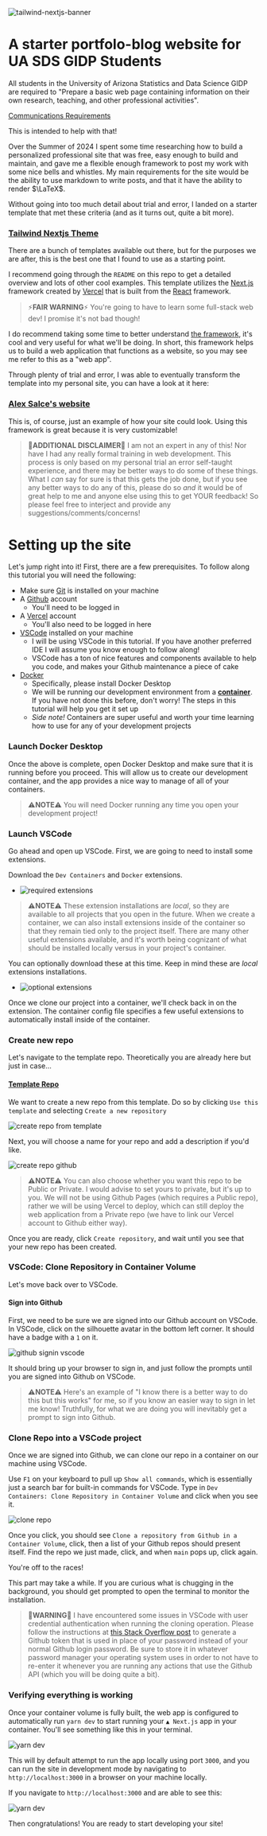 ![tailwind-nextjs-banner](/public/static/images/logo.png)

# A starter portfolo-blog website for UA SDS GIDP Students

All students in the University of Arizona Statistics and Data Science GIDP are required to "Prepare a basic web page containing information on their own research, teaching, and other professional activities".

[Communications Requirements](https://stat.arizona.edu/communications-skills-requirement)

This is intended to help with that!

Over the Summer of 2024 I spent some time researching how to build a personalized professional site that was free, easy enough to build and maintain, and gave me a flexible enough framework to post my work with some nice bells and whistles. My main requirements for the site would be the ability to use markdown to write posts, and that it have the ability to render $\LaTeX$.

Without going into too much detail about trial and error, I landed on a starter template that met these criteria (and as it turns out, quite a bit more).

### [Tailwind Nextjs Theme](https://https://github.com/timlrx/tailwind-nextjs-starter-blog.alexsalce.com)

There are a bunch of templates available out there, but for the purposes we are after, this is the best one that I found to use as a starting point.

I recommend going through the `README` on this repo to get a detailed overview and lots of other cool examples.
This template utilizes the [Next.js](https://nextjs.org/) framework created by [Vercel](https://vercel.com/) that is built from the [React](https://react.dev/) framework.

> ⚡**FAIR WARNING**⚡
> You're going to have to learn some full-stack web dev! I promise it's not bad though!

I do recommend taking some time to better understand [the framework](https://www.youtube.com/watch?v=Sklc_fQBmcs), it's cool and very useful for what we'll be doing. In short, this framework helps us to build a web application that functions as a website, so you may see me refer to this as a "web app".

Through plenty of trial and error, I was able to eventually transform the template into my personal site, you can have a look at it here:

### [Alex Salce's website](https://www.alexsalce.com)

This is, of course, just an example of how your site could look. Using this framework is great because it is very customizable!

> 🚨**ADDITIONAL DISCLAIMER**🚨
> I am not an expert in any of this! Nor have I had any really formal training in web development. This process is only based on my personal trial an error self-taught experience, and there may be better ways to do some of these things. What I _can_ say for sure is that this gets the job done, but if you see any better ways to do any of this, please do so _and_ it would be of great help to me and anyone else using this to get YOUR feedback! So please feel free to interject and provide any suggestions/comments/concerns!

# Setting up the site

Let's jump right into it! First, there are a few prerequisites. To follow along this tutorial you will need the following:

- Make sure [Git](https://git-scm.com/downloads) is installed on your machine
- A [Github](https://github.com/) account
  - You'll need to be logged in
- A [Vercel](https://vercel.com/) account
  - You'll also need to be logged in here
- [VSCode](https://code.visualstudio.com/download) installed on your machine
  - I will be using VSCode in this tutorial. If you have another preferred IDE I will assume you know enough to follow along!
  - VSCode has a ton of nice features and components available to help you code, and makes your Github maintenance a piece of cake
- [Docker](https://www.docker.com/products/docker-desktop/)
  - Specifically, please install Docker Desktop
  - We will be running our development environment from a **[container](https://www.docker.com/resources/what-container/)**. If you have not done this before, don't worry! The steps in this tutorial will help you get it set up
  - _Side note!_ Containers are super useful and worth your time learning how to use for any of your development projects

### Launch Docker Desktop

Once the above is complete, open Docker Desktop and make sure that it is running before you proceed. This will allow us to create our development container, and the app provides a nice way to manage of all of your containers.

> ⚠️**NOTE**⚠️
> You will need Docker running any time you open your development project!

### Launch VSCode

Go ahead and open up VSCode.
First, we are going to need to install some extensions.

Download the `Dev Containers` and `Docker` extensions.
+ ![required extensions](public/static/images/readme/components_reqd.png)

> ⚠️**NOTE**⚠️
> These extension installations are *local*, so they are available to all projects that you open in the future. When we create a container, we can also install extensions inside of the container so that they remain tied only to the project itself. There are many other useful extensions available, and it's worth being cognizant of what should be installed locally versus in your project's container.

You can optionally download these at this time. Keep in mind these are *local* extensions installations.

 + ![optional extensions](public/static/images/readme/components_optional.png)

Once we clone our project into a container, we'll check back in on the extension. The container config file specifies a few useful extensions to automatically install inside of the container.

### Create new repo

Let's navigate to the template repo. Theoretically you are already here but just in case...

#### [Template Repo](https://github.com/alexsalce/ua-sds-starter-blog)

We want to create a new repo from this template. Do so by clicking `Use this template` and selecting `Create a new repository`

 ![create repo from template](public/static/images/readme/createrepofromtemplate.png)

 Next, you will choose a name for your repo and add a description if you'd like.

  ![create repo github](public/static/images/readme/createrepo.png)

> ⚠️**NOTE**⚠️
>  You can also choose whether you want this repo to be Public or Private. I would advise to set yours to private, but it's up to you. We will not be using Github Pages (which requires a Public repo), rather we will be using Vercel to deploy, which can still deploy the web application from a Private repo (we have to link our Vercel account to Github either way).

Once you are ready, click `Create repository`, and wait until you see that your new repo has been created.

### VSCode: Clone Repository in Container Volume

Let's move back over to VSCode.

#### Sign into Github

First, we need to be sure we are signed into our Github account on VSCode. In VSCode, click on the silhouette avatar in the bottom left corner. It should have a badge with a `1` on it.  

  ![github signin vscode](public/static/images/readme/githubvscodesignin.png)

It should bring up your browser to sign in, and just follow the prompts until you are signed into Github on VSCode.

> ⚠️**NOTE**⚠️
> Here's an example of "I know there is a better way to do this but this works" for me, so if you know an easier way to sign in let me know! Truthfully, for what we are doing you will inevitably get a prompt to sign into Github.

### Clone Repo into a VSCode project
Once we are signed into Github, we can clone our repo in a container on our machine using VSCode.

Use `F1` on your keyboard to pull up `Show all commands`, which is essentially just a search bar for built-in commands for VSCode. Type in `Dev Containers: Clone Repository in Container Volume` and click when you see it.

  ![clone repo](public/static/images/readme/clonerepo.png)

Once you click, you should see `Clone a repository from Github in a Container Volume`, click, then a list of your Github repos should present itself. Find the repo we just made, click, and when `main` pops up, click again. 

You're off to the races!

This part may take a while.  If you are curious what is chugging in the background, you should get prompted to open the terminal to monitor the installation.

> 🚨**WARNING**🚨
> I have encountered some issues in VSCode with user credential authentication when running the cloning operation. Please follow the instructions at [this Stack Overflow post](https://stackoverflow.com/questions/68775869/message-support-for-password-authentication-was-removed) to generate a Github token that is used in place of your password instead of your normal Github login password. Be sure to store it in whatever password manager your operating system uses in order to not have to re-enter it whenever you are running any actions that use the Github API (which you will be doing quite a bit).

### Verifying everything is working

Once your container volume is fully built, the web app is configured to automatically run `yarn dev` to start running your `▲ Next.js` app in your container. You'll see something like this in your terminal.

  ![yarn dev](public/static/images/readme/yarndev.png)

This will by default attempt to run the app locally using port `3000`, and you can run the site in development mode by navigating to `http://localhost:3000` in a browser on your machine locally.

If you navigate to `http://localhost:3000` and are able to see this:

  ![yarn dev](public/static/images/readme/devsite.png)

Then congratulations! You are ready to start developing your site!